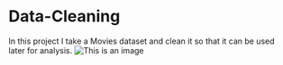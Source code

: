 # Data-Cleaning
In this project I take a Movies dataset and clean it so that it can be used later for analysis.
![This is an image](https://www.formpl.us/blog/image_serve/data-cleaning)
